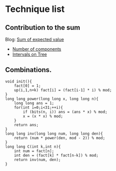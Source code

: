 # Technique list  
## Contribution to the sum  
Blog: [Sum of expected value](https://codeforces.com/blog/entry/62690)  
- [Number of components](https://codeforces.com/contest/1151/problem/E)  
- [Intervals on Tree](https://atcoder.jp/contests/abc173/tasks/abc173_f)  

## Combinations.  
```
void init(){
	fact[0] = 1;
	up(i,1,n+k) fact[i] = (fact[i-1] * i) % mod;
}
long long power(long long x, long long n){
	long long ans = 1;
	for(int i=0;i<31;++i){
		if (bits(n, i)) ans = (ans * x) % mod;
		x = (x * x) % mod;
	}
	return ans;
}
long long inv(long long num, long long den){
	return (num * power(den, mod - 2)) % mod;
}
long long C(int k,int n){
	int num = fact[n];
	int den = (fact[k] * fact[n-k]) % mod;
	return inv(num, den);
}
```  
